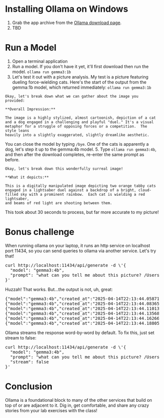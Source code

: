 # Installing Ollama on Windows

1. Grab the app archive from the [Ollama download page](https://ollama.com/download/mac).
2. TBD

# Run a Model

1. Open a terminal application
2. Run a model. If you don't have it yet, it'll first download then run the model.
`ollama run gemma3:1b`
3. Let's test it out with a picture analysis. My test is a picture featuring dueling force-wielding cats. Here's the start of the output from the gemma:1b model, which returned immediately:
`ollama run gemma3:1b`                                                                                        
```>>> what can you tell me about this picture? /Users/j.rahm/PycharmProjects/AI-stepbystep/lab1/dueling-cats-2.png
Okay, let's break down what we can gather about the image you provided:

**Overall Impression:**

The image is a highly stylized, almost cartoonish, depiction of a cat and a dog engaged in a challenging and playful "duel." It's a visual metaphor for a struggle of opposing forces or a competition.  The style leans 
heavily into a slightly exaggerated, slightly dreamlike aesthetic.
```
You can close the model by typing `/bye`. One of the cats is apparently a dog, let's step it up to the gemma:4b model.
5. Type `ollama run gemma3:4b`, and then after the download completes, re-enter the same prompt as before.
```>>> what can you tell me about this picture? /Users/j.rahm/PycharmProjects/AI-stepbystep/lab1/dueling-cats-2.png
Okay, let's break down this wonderfully surreal image! 

**What it depicts:**

This is a digitally manipulated image depicting two orange tabby cats engaged in a lightsaber duel against a backdrop of a bright, cloud-filled sky with a prominent rainbow.  Each cat is wielding a red lightsaber, 
and beams of red light are shooting between them.
```
This took about 30 seconds to process, but far more accurate to my picture!

# Bonus challenge

When running ollama on your laptop, it runs an http service on localhost port 11434, so you can send queries to ollama via another service. Let's try that!
<pre>curl http://localhost:11434/api/generate -d \'{
  "model": "gemma3:4b",
  "prompt": "what can you tell me about this picture? /Users/j.rahm/PycharmProjects/AI-stepbystep/lab1/dueling-cats-2.png"
}'
</pre>

Huzzah! That works. But...the output is not, uh, great:

<pre>{"model":"gemma3:4b","created_at":"2025-04-14T22:13:44.058712Z","response":"Okay","done":false}
{"model":"gemma3:4b","created_at":"2025-04-14T22:13:44.08365Z","response":",","done":false}
{"model":"gemma3:4b","created_at":"2025-04-14T22:13:44.110131Z","response":" let","done":false}
{"model":"gemma3:4b","created_at":"2025-04-14T22:13:44.135686Z","response":"'","done":false}
{"model":"gemma3:4b","created_at":"2025-04-14T22:13:44.162662Z","response":"s","done":false}
{"model":"gemma3:4b","created_at":"2025-04-14T22:13:44.188051Z","response":" analyze","done":false}
</pre>

Ollama streams the response word-by-word by default. To fix this, just set stream to false:

<pre>curl http://localhost:11434/api/generate -d \'{
  "model": "gemma3:4b",
  "prompt": "what can you tell me about this picture? /Users/j.rahm/PycharmProjects/AI-stepbystep/lab1/dueling-cats-2.png",
  "stream": false
}'
</pre>

# Conclusion

Ollama is a foundational block to many of the other services that build on top of or are adjacent to it. Dig in, get comfortable, and share any crazy stories from your lab exercises with the class!

